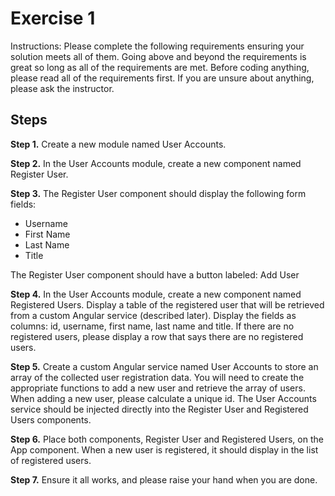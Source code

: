 # Exercise 1

Instructions: Please complete the following requirements ensuring your solution meets all of them. Going above and beyond the requirements is great so long as all of the requirements are met. Before coding anything, please read all of the requirements first. If you are unsure about anything, please ask the instructor.

## Steps

**Step 1.** Create a new module named User Accounts.

**Step 2.** In the User Accounts module, create a new component named Register User.

**Step 3.** The Register User component should display the following form fields:

- Username
- First Name
- Last Name
- Title

The Register User component should have a button labeled: Add User

**Step 4.** In the User Accounts module, create a new component named Registered Users. Display a table of the registered user that will be retrieved from a custom Angular service (described later). Display the fields as columns: id, username, first name, last name and title. If there are no registered users, please display a row that says there are no registered users.

**Step 5.** Create a custom Angular service named User Accounts to store an array of the collected user registration data. You will need to create the appropriate functions to add a new user and retrieve the array of users. When adding a new user, please calculate a unique id. The User Accounts service should be injected directly into the Register User and Registered Users components.

**Step 6.** Place both components, Register User and Registered Users, on the App component. When a new user is registered, it should display in the list of registered users.

**Step 7.** Ensure it all works, and please raise your hand when you are done.
